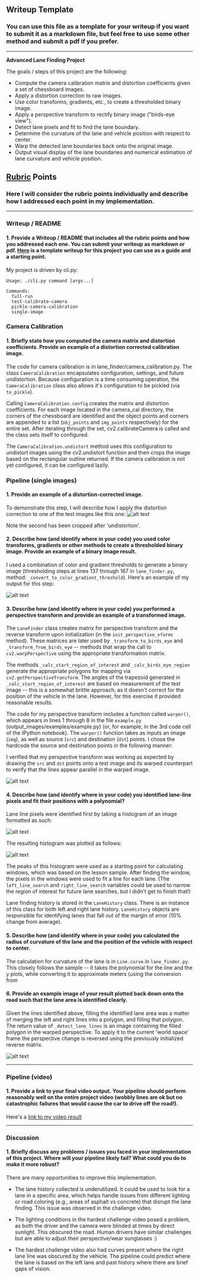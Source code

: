 ## Writeup Template

### You can use this file as a template for your writeup if you want to submit it as a markdown file, but feel free to use some other method and submit a pdf if you prefer.

---

**Advanced Lane Finding Project**

The goals / steps of this project are the following:

* Compute the camera calibration matrix and distortion coefficients given a set of chessboard images.
* Apply a distortion correction to raw images.
* Use color transforms, gradients, etc., to create a thresholded binary image.
* Apply a perspective transform to rectify binary image ("birds-eye view").
* Detect lane pixels and fit to find the lane boundary.
* Determine the curvature of the lane and vehicle position with respect to center.
* Warp the detected lane boundaries back onto the original image.
* Output visual display of the lane boundaries and numerical estimation of lane curvature and vehicle position.

[//]: # (Image References)

[image1]: ./output_images/distortion_correction.png "Undistorted"
[image2]: ./output_images/histogram.png "Histogram sample for lane finding"
[image3]: ./output_images/threshold_normal_perspective.png "Binary example, normal perspective"
[image4]: ./output_images/perspective_before_gradient.png "Birds-eye perspective transform"
[image5]: ./output_images/perspective_transform.png "Combined perspective + binary example"
[image6]: ./output_images/lanes_in_perspective.png "Lanes with lines in perspective"
[image7]: ./output_images/lane_identified_in_perspective.png "Lane filled"
[image8]: ./output_images/straight_combined.png "Output"

## [Rubric](https://review.udacity.com/#!/rubrics/571/view) Points

### Here I will consider the rubric points individually and describe how I addressed each point in my implementation.

---

### Writeup / README

#### 1. Provide a Writeup / README that includes all the rubric points and how you addressed each one.  You can submit your writeup as markdown or pdf.  [Here](https://github.com/udacity/CarND-Advanced-Lane-Lines/blob/master/writeup_template.md) is a template writeup for this project you can use as a guide and a starting point.

My project is driven by cli.py:

```
Usage: ./cli.py command [args...]

Commands:
  full-run
  test-calibrate-camera
  pickle-camera-calibration
  single-image
```

### Camera Calibration

#### 1. Briefly state how you computed the camera matrix and distortion coefficients. Provide an example of a distortion corrected calibration image.

The code for camera calibration is in lane_finder/camera_calibration.py. The class `CameraCalibration` encapsulates configuration, settings, and future undistortion. Because configuration is a time consuming operation, the `CameraCalibration` class also allows it's configuration to be pickled (via `to_pickle`).

Calling `CameraCalibration.config` creates the matrix and distortion coefficients. For each image located in the camera_cal directory, the corners of the chessboard are identified and the object points and corners are appended to a list (`obj_points` and `img_points` respectively) for the entire set. After iterating through the set, cv2.calibrateCamera is called and the class sets itself to configured.

The `CameraCalibration.undistort` method uses this configuration to undistort images using the cv2.undistort function and then crops the image based on the rectangular outline returned. If the camera calibration is not yet configured, it can be configured lazily.

### Pipeline (single images)

#### 1. Provide an example of a distortion-corrected image.

To demonstrate this step, I will describe how I apply the distortion correction to one of the test images like this one:
![alt text][image1]

Note the second has been cropped after 'undistortion'.

#### 2. Describe how (and identify where in your code) you used color transforms, gradients or other methods to create a thresholded binary image.  Provide an example of a binary image result.

I used a combination of color and gradient thresholds to generate a binary image (thresholding steps at lines 137 through 167 in `lane_finder.py`, method: `_convert_to_color_gradient_threshold`).  Here's an example of my output for this step:

![alt text][image3]

#### 3. Describe how (and identify where in your code) you performed a perspective transform and provide an example of a transformed image.

The `LaneFinder` class creates matrix for perspective transform and the reverse transform upon initialization (in the `init_perspective_xforms` method). These matrices are later used by `_transform_to_birds_eye` and `_transform_from_birds_eye` -- methods that wrap the call to `cv2.warpPerspective` using the appropriate transformation matrix.

The methods `_calc_start_region_of_interest` and `_calc_birds_eye_region` generate the appropriate polygons for mapping via `cv2.getPerspectiveTransform`. The angles of the trapezoid generated in `_calc_start_region_of_interest` are based on measurement of the test image -- this is a somewhat brittle approach, as it doesn't correct for the position of the vehicle in the lane. However, for this exercise it provided reasonable results.

The code for my perspective transform includes a function called `warper()`, which appears in lines 1 through 8 in the file `example.py` (output_images/examples/example.py) (or, for example, in the 3rd code cell of the IPython notebook).  The `warper()` function takes as inputs an image (`img`), as well as source (`src`) and destination (`dst`) points.  I chose the hardcode the source and destination points in the following manner:


I verified that my perspective transform was working as expected by drawing the `src` and `dst` points onto a test image and its warped counterpart to verify that the lines appear parallel in the warped image.

![alt text][image4]

#### 4. Describe how (and identify where in your code) you identified lane-line pixels and fit their positions with a polynomial?

Lane line pixels were identified first by taking a histogram of an image formatted as such:

![alt text][image5]

The resulting histogram was plotted as follows:

![alt text][image2]

The peaks of this histogram were used as a starting point for calculating windows, which was based on the lesson sample. After finding the window, the pixels in the windows were used to fit a line for each lane. (The `left_line_search` and `right_line_search` variables could be used to narrow the region of interest for future lane searches, but I didn't get to finish that!)

Lane finding history is stored in the `LaneHistory` class. There is an instance of this class for both left and right lane history. `LaneHistory` objects are responsible for identifying lanes that fall out of the margin of error (10% change from average). 

#### 5. Describe how (and identify where in your code) you calculated the radius of curvature of the lane and the position of the vehicle with respect to center.

The calculation for curvature of the lane is in `Line.curve` in `lane_finder.py`. This closely follows the sample -- it takes the polynomial for the line and the y plots, while converting it to approximate meters (using the conversion from 

#### 6. Provide an example image of your result plotted back down onto the road such that the lane area is identified clearly.

Given the lines identified above, filling the identified lane area was a matter of merging the left and right lines into a polygon, and filling that polygon. The return value of `_detect_lane_lines` is an image containing the filled polygon in the warped perspective. To apply it to the current 'world space' frame the perspective change is reversed using the previously initialized reverse matrix.

![alt text][image6]

---

### Pipeline (video)

#### 1. Provide a link to your final video output.  Your pipeline should perform reasonably well on the entire project video (wobbly lines are ok but no catastrophic failures that would cause the car to drive off the road!).

Here's a [link to my video result](./project_video_with_lanes.mp4)

---

### Discussion

#### 1. Briefly discuss any problems / issues you faced in your implementation of this project.  Where will your pipeline likely fail?  What could you do to make it more robust?

There are many opportunities to improve this implementation.

* The lane history collected is underutilized. It could be used to look for a lane in a specific area, which helps handle issues from different lighting or road coloring (e.g., areas of asphalt vs concrete) that disrupt the lane finding. This issue was observed in the challenge video.

* The lighting conditions in the hardest challenge video posed a problem, as both the driver and the camera were blinded at times by direct sunlight. This obscured the road. Human drivers have similar challenges but are able to adjust their perspective/wear sunglasses :)

* The hardest challenge video also had curves present where the right lane line was obscured by the vehicle. The pipeline could predict where the lane is based on the left lane and past history where there are brief gaps of vision.
